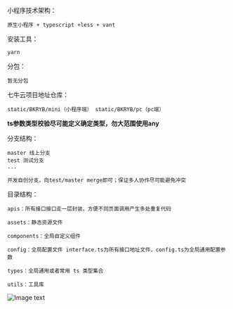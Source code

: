 小程序技术架构：
    
    原生小程序 + typescript +less + vant

安装工具：
    
    yarn

分包：
    
    暂无分包

七牛云项目地址仓库：
    
    static/BKRYB/mini（小程序端） static/BKRYB/pc（pc端） 

**ts参数类型校验尽可能定义确定类型，勿大范围使用any** 

分支结构：

    master 线上分支
    test 测试分支
    ...
    
    开发自创分支，向test/master merge即可；保证多人协作尽可能避免冲突

目录结构：

    apis：所有接口接口走一层封装，方便不同页面调用产生多处重复代码

    assets：静态资源文件

    components：全局自定义组件

    config：全局配置文件 interface.ts为所有接口地址文件，config.ts为全局通用配置参数

    types：全局通用或者常用 ts 类型集合

    utils：工具库



![Image text](https://resource.boka.vc/BKRYB/mini/WechatIMG247.png)


